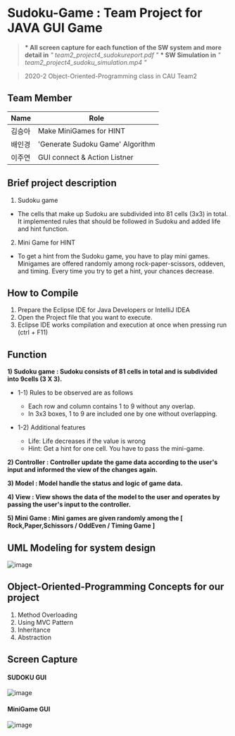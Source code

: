 # Sudoku-Game : Team Project for JAVA GUI Game
>__* All screen capture for each function of the SW system and more detail in__ *" team2_project4_sudokureport.pdf "*
>__* SW Simulation in__ *" team2_project4_sudoku_simulation.mp4 "*


>2020-2 Object-Oriented-Programming class in CAU Team2


## Team Member
|Name|Role|
|---|---|
|김승아|Make MiniGames for HINT|
|배인경|'Generate Sudoku Game' Algorithm|
|이주연|GUI connect & Action Listner|

## Brief project description
1) Sudoku game
- The cells that make up Sudoku are subdivided into 81 cells (3x3) in total. It implemented rules that should be followed in Sudoku and added life and hint function.


2) Mini Game for HINT
- To get a hint from the Sudoku game, you have to play mini games. Minigames are offered randomly among rock-paper-scissors, oddeven, and timing. Every time you try to get a hint, your chances decrease.

## How to Compile
1. Prepare the Eclipse IDE for Java Developers or IntelliJ IDEA
2. Open the Project file that you want to execute.
3. Eclipse IDE works compilation and execution at once when pressing run (ctrl + F11)


## Function
__1) Sudoku game : Sudoku consists of 81 cells in total and is subdivided into 9cells (3 X 3).__
* 1-1) Rules to be observed are as follows
  - Each row and column contains 1 to 9 without any overlap. 
  - In 3x3 boxes, 1 to 9 are included one by one without overlapping.

* 1-2) Additional features
  - Life: Life decreases if the value is wrong
  - Hint: Get a hint for one cell. You have to pass the mini-game.

__2) Controller : Controller update the game data according to the user's input and informed the view of the changes again.__

__3) Model : Model handle the status and logic of game data.__

__4) View : View shows the data of the model to the user and operates by passing the user's input to the controller.__

__5) Mini Game : Mini games are given randomly among the [ Rock,Paper,Schissors / OddEven / Timing Game ]__



## UML Modeling for system design
![image](https://user-images.githubusercontent.com/65646971/104201588-43c3b580-546d-11eb-9c5c-2bb30fa9d487.png)


## Object-Oriented-Programming Concepts for our project
1) Method Overloading
2) Using MVC Pattern
3) Inheritance
4) Abstraction


## Screen Capture
#### SUDOKU GUI
![image](https://user-images.githubusercontent.com/65646971/104201844-85ecf700-546d-11eb-8b9a-3857983cf7c1.png)
#### MiniGame GUI
![image](https://user-images.githubusercontent.com/65646971/104201968-a9b03d00-546d-11eb-8df5-56b000475090.png)



